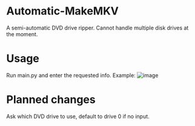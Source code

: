 # Automatic-MakeMKV
A semi-automatic DVD drive ripper. Cannot handle multiple disk drives at the moment.
# Usage
Run main.py and enter the requested info.
Example:
![image](https://github.com/user-attachments/assets/fdac3380-8395-4266-9ac7-04561e27ed2f)

# Planned changes
Ask which DVD drive to use, default to drive 0 if no input.
